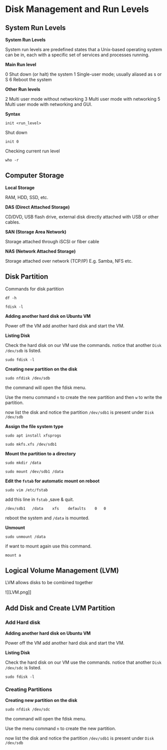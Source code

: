 # Disk Management and Run Levels

## System Run Levels

**System Run Levels**

System run levels are predefined states that a Unix-based operating system can be in, each with a specific set of services and processes running.

**Main Run level**

0 Shut down (or halt) the system
1 Single-user mode; usually aliased as s or S
6 Reboot the system

**Other Run levels**

2 Multi user mode without networking
3 Multi user mode with networking
5 Multi user mode with networking and GUI.

**Syntax**

```
init <run_level>
```

Shut down

```
init 0
```

Checking current run level

```
who -r
```

## Computer Storage

**Local Storage**

RAM, HDD, SSD, etc.

**DAS (Direct Attached Storage)**

CD/DVD, USB flash drive, external disk directly attached with USB or other cables.

**SAN (Storage Area Network)**

Storage attached through iSCSI or fiber cable

**NAS (Network Attached Storage)**

Storage attached over network (TCP/IP)
E.g. Samba, NFS etc.

## Disk Partition

Commands for disk partition

```
df -h
```

```
fdisk -l
```

**Adding another hard disk on Ubuntu VM**

Power off the VM add another hard disk and start the VM.

**Listing Disk**

Check the hard disk on our VM use the commands. notice that another `Disk /dev/sdb` is listed.

```
sudo fdisk -l
```

**Creating new partition on the disk**

```
sudo nfdisk /dev/sdb
```

the command will open the fdisk menu.

Use the menu command `n` to create the new partition and then `w` to write the partition.

now list the disk and notice the partition `/dev/sdb1` is present under `Disk /dev/sdb`

**Assign the file system type**

```
sudo apt install xfsprogs
```

```
sudo mkfs.xfs /dev/sdb1
```

**Mount the partition to a directory**

```
sudo mkdir /data
```

```
sudo mount /dev/sdb1 /data
```

**Edit the `fstab` for automatic mount on reboot**

```
sudo vim /etc/fstab
```

add this line in `fstab` ,save & quit.

```
/dev/sdb1	/data	 xfs	defaults	0	0
``` 

reboot the system and `/data` is mounted.

**Unmount**

```
sudo unmount /data
```

if want to mount again use this command.

```
mount a
```

## Logical Volume Management (LVM)

LVM allows disks to be combined together

![[LVM.png]]

## Add Disk and Create LVM Partition



### Add Hard disk

**Adding another hard disk on Ubuntu VM**

Power off the VM add another hard disk and start the VM.

**Listing Disk**

Check the hard disk on our VM use the commands. notice that another `Disk /dev/sdc` is listed.

```
sudo fdisk -l
```

### Creating Partitions

**Creating new partition on the disk**

```
sudo nfdisk /dev/sdc
```

the command will open the fdisk menu.

Use the menu command `n` to create the new partition.



now list the disk and notice the partition `/dev/sdb1` is present under `Disk /dev/sdb`




